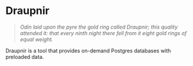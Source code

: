 Draupnir
========

> *Odin laid upon the pyre the gold ring called Draupnir; this quality attended it: that every ninth night there fell from it eight gold rings of equal weight.*

Draupnir is a tool that provides on-demand Postgres databases with preloaded data.
